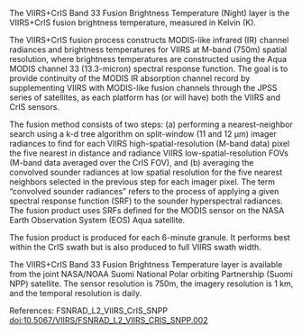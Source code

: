 The VIIRS+CrIS Band 33 Fusion Brightness Temperature (Night) layer is the VIIRS+CrIS fusion brightness temperature, measured in Kelvin (K).

The VIIRS+CrIS fusion process constructs MODIS-like infrared (IR) channel radiances and brightness temperatures for VIIRS at M-band (750m) spatial resolution, where brightness temperatures are constructed using the Aqua MODIS channel 33 (13.3-micron) spectral response function. The goal is to provide continuity of the MODIS IR absorption channel record by supplementing VIIRS with MODIS-like fusion channels through the JPSS series of satellites, as each platform has (or will have) both the VIIRS and CrIS sensors.

The fusion method consists of two steps: (a) performing a nearest-neighbor search using a k-d tree algorithm on split-window (11 and 12 µm) imager radiances to find for each VIIRS high-spatial-resolution (M-band data) pixel the five nearest in distance and radiance VIIRS low-spatial-resolution FOVs (M-band data averaged over the CrIS FOV), and (b) averaging the convolved sounder radiances at low spatial resolution for the five nearest neighbors selected in the previous step for each imager pixel. The term “convolved sounder radiances” refers to the process of applying a given spectral response function (SRF) to the sounder hyperspectral radiances. The fusion product uses SRFs defined for the MODIS sensor on the NASA Earth Observation System (EOS) Aqua satellite.

The fusion product is produced for each 6-minute granule. It performs best within the CrIS swath but is also produced to full VIIRS swath width.

The VIIRS+CrIS Band 33 Fusion Brightness Temperature layer is available from the joint NASA/NOAA Suomi National Polar orbiting Partnership (Suomi NPP) satellite. The sensor resolution is 750m, the imagery resolution is 1 km, and the temporal resolution is daily.

References: FSNRAD_L2_VIIRS_CrIS_SNPP [doi:10.5067/VIIRS/FSNRAD_L2_VIIRS_CRIS_SNPP.002](https://doi.org/10.5067/VIIRS/FSNRAD_L2_VIIRS_CRIS_SNPP.002)
